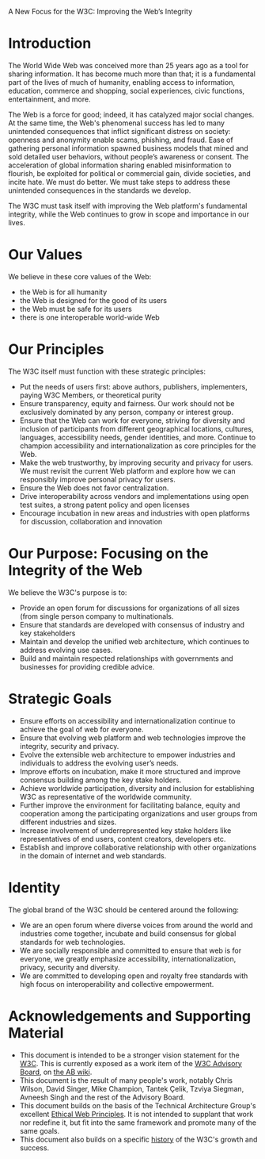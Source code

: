 A New Focus for the W3C: Improving the Web’s Integrity

# Introduction
The World Wide Web was conceived more than 25 years ago as a tool for sharing information. It has become much more than that; it is a fundamental part of the lives of much of humanity, enabling access to information, education, commerce and shopping, social experiences, civic functions, entertainment, and more. 

The Web is a force for good; indeed, it has catalyzed major social changes. At the same time, the Web's phenomenal success has led to many unintended consequences that inflict significant distress on society: openness and anonymity enable scams, phishing, and fraud. Ease of gathering personal information spawned business models that mined and sold detailed user behaviors, without people’s awareness or consent. The acceleration of global information sharing enabled misinformation to flourish, be exploited for political or commercial gain, divide societies, and incite hate.  We must do better.  We must take steps to address these unintended consequences in the standards we develop.

The W3C must task itself with improving the Web platform's fundamental integrity, while the Web continues to grow in scope and importance in our lives.  
# Our Values

We believe in these core values of the Web:

* the Web is for all humanity
* the Web is designed for the good of its users
* the Web must be safe for its users
* there is one interoperable world-wide Web

# Our Principles

The W3C itself must function with these strategic principles:

* Put the needs of users first: above authors, publishers, implementers, paying W3C Members, or theoretical purity
* Ensure transparency, equity and fairness. Our work should not be exclusively dominated by any person, company or interest group.
* Ensure that the Web can work for everyone, striving for diversity and inclusion of participants from different geographical locations, cultures, languages, accessibility needs, gender identities, and more. Continue to champion accessibility and internationalization as core principles for the Web.
* Make the web trustworthy, by improving security and privacy for users. We must revisit the current Web platform and explore how we can responsibly improve personal privacy for users. 
* Ensure the Web does not favor centralization. 
* Drive interoperability across vendors and implementations using open test suites, a strong patent policy and open licenses
* Encourage incubation in new areas and industries with open platforms for discussion, collaboration and innovation

# Our Purpose: Focusing on the Integrity of the Web

We believe the W3C's purpose is to:

*	Provide an open forum for discussions for organizations of all sizes (from single person company to multinationals.
*	Ensure that standards are developed with consensus of industry and key stakeholders
*	Maintain and develop the unified web architecture, which continues to address evolving use cases.
*   Build and maintain respected relationships with governments and businesses for providing credible advice.

# Strategic Goals
* Ensure efforts on accessibility and internationalization continue to achieve the goal of web for everyone.
* Ensure that evolving web platform and web technologies improve the integrity, security and privacy.
* Evolve the extensible web architecture to empower industries and individuals to address the evolving user’s needs.
* Improve efforts on incubation, make it more structured and improve consensus building among the key stake holders.
* Achieve worldwide participation, diversity and inclusion for establishing W3C as representative of the worldwide community.
* Further improve the environment for facilitating balance, equity and cooperation among the participating organizations and user groups from different industries and sizes.
* Increase involvement of underrepresented key stake holders like representatives of end users, content creators, developers etc.
* Establish and improve collaborative relationship with other organizations in the domain of internet and web standards.

# Identity
The global brand of the W3C should be centered around the following:
* We are an open forum where diverse voices from around the world and industries come together, incubate and build consensus for global standards for web technologies.
* We are socially responsible and committed to ensure that web is for everyone, we greatly emphasize accessibility, internationalization, privacy, security and diversity.
* We are committed to developing open and royalty free standards with high focus on interoperability and collective empowerment.

# Acknowledgements and Supporting Material
* This document is intended to be a stronger vision statement for the [W3C](https://w3.org/).  This is currently exposed as a work item of the [W3C Advisory Board](https://www.w3.org/2002/ab/), on [the AB wiki](https://www.w3.org/wiki/AB/2021_Priorities#Vision). 
* This document is the result of many people's work, notably Chris Wilson, David Singer, Mike Champion, Tantek Çelik, Tzviya Siegman, Avneesh Singh and the rest of the Advisory Board.
* This document builds on the basis of the Technical Architecture Group's excellent [Ethical Web Principles](https://www.w3.org/2001/tag/doc/ethical-web-principles/).  It is not intended to supplant that work nor redefine it, but fit into the same framework and promote many of the same goals.
* This document also builds on a specific [history](History.md) of the W3C's growth and success.

